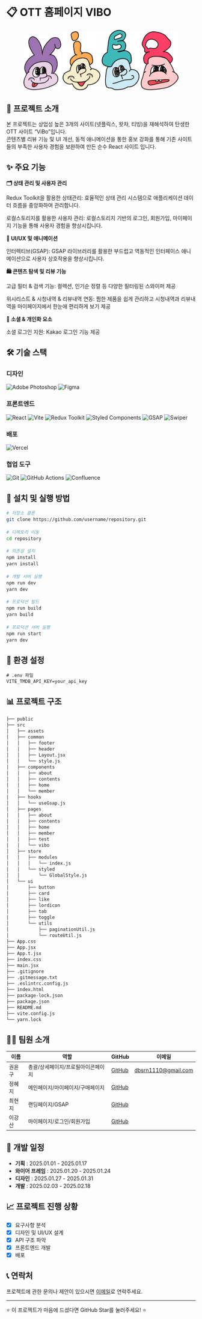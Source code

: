 # 📋 OTT 홈페이지 VIBO

<div align="center">
  <img src="https://github.com/peaceRyun/vibostatic/blob/main/public/profileIconV.png?raw=true" alt="V" width="100" />
  <img src="https://github.com/peaceRyun/vibostatic/blob/main/public/profileIconI.png?raw=true" alt="I" width="100" />
  <img src="https://github.com/peaceRyun/vibostatic/blob/main/public/profileIconB.png?raw=true" alt="B" width="100" />
  <img src="https://github.com/peaceRyun/vibostatic/blob/main/public/profileIconO.png?raw=true" alt="O" width="100" />
</div>

## 📝 프로젝트 소개

본 프로젝트는 상업성 높은 3개의 사이트(넷플릭스, 왓챠, 티빙)을 재해석하여 탄생한 OTT 사이트 “ViBo”입니다.  
콘텐츠별 리뷰 기능 및 UI 개선, 동적 애니메이션을 통한 홍보 강화를 통해 기존 사이트들의 부족한 사용자 경험을 보완하여 만든 순수 React 사이트 입니다.

## ✨ 주요 기능

**🗂 상태 관리 및 사용자 관리**

Redux Toolkit을 활용한 상태관리: 효율적인 상태 관리 시스템으로 애플리케이션 데이터 흐름을 중앙화하여 관리합니다.

로컬스토리지를 활용한 사용자 관리: 로컬스토리지 기반의 로그인, 회원가입, 마이페이지 기능을 통해 사용자 경험을 향상시킵니다.

**🎨 UI/UX 및 애니메이션**

인터렉티브(GSAP): GSAP 라이브러리를 활용한 부드럽고 역동적인 인터페이스 애니메이션으로 사용자 상호작용을 향상시킵니다.

**🛍 콘텐츠 탐색 및 리뷰 기능**

고급 필터 & 검색 기능: 컬렉션, 인기순 정렬 등 다양한 필터링된 스와이퍼 제공

위시리스트 & 시청내역 & 리뷰내역 연동: 찜한 제품을 쉽게 관리하고 시청내역과 리뷰내역을 마이페이지에서 한눈에 편리하게 보기 제공

**🔗 소셜 & 개인화 요소**

소셜 로그인 지원: Kakao 로그인 기능 제공

## 🛠️ 기술 스택

### 디자인

![Adobe Photoshop](https://img.shields.io/badge/adobe%20photoshop-%2331A8FF.svg?style=for-the-badge&logo=adobe%20photoshop&logoColor=white)
![Figma](https://img.shields.io/badge/figma-%23F24E1E.svg?style=for-the-badge&logo=figma&logoColor=white)

### 프론트엔드

![React](https://img.shields.io/badge/React-61DAFB?style=for-the-badge&logo=react&logoColor=black)
![Vite](https://img.shields.io/badge/Vite-646CFF?style=for-the-badge&logo=vite&logoColor=white)
![Redux Toolkit](https://img.shields.io/badge/Redux_Toolkit-764ABC?style=for-the-badge&logo=redux&logoColor=white)
![Styled Components](https://img.shields.io/badge/Styled_Components-DB7093?style=for-the-badge&logo=styled-components&logoColor=white)
![GSAP](https://img.shields.io/badge/GSAP-88CE02?style=for-the-badge&logo=greensock&logoColor=black)
![Swiper](https://img.shields.io/badge/Swiper-6332F6?style=for-the-badge&logo=swiper&logoColor=white)

### 배포

![Vercel](https://img.shields.io/badge/vercel-%23000000.svg?style=for-the-badge&logo=vercel&logoColor=white)

### 협업 도구

![Git](https://img.shields.io/badge/Git-F05032?style=for-the-badge&logo=git&logoColor=white)
![GitHub Actions](https://img.shields.io/badge/GitHub_Actions-2088FF?style=for-the-badge&logo=github-actions&logoColor=white)
![Confluence](https://img.shields.io/badge/Confluence-172B4D?style=for-the-badge&logo=confluence&logoColor=white)

## 🚀 설치 및 실행 방법

```bash
# 저장소 클론
git clone https://github.com/username/repository.git

# 디렉토리 이동
cd repository

# 의존성 설치
npm install
yarn install

# 개발 서버 실행
npm run dev
yarn dev

# 프로덕션 빌드
npm run build
yarn build

# 프로덕션 서버 실행
npm run start
yarn dev
```

## 🔧 환경 설정

```
# .env 파일
VITE_TMDB_API_KEY=your_api_key
```

## 📊 프로젝트 구조

```
├── public
├── src
│   ├── assets
│   ├── common
│   │   ├── footer
│   │   ├── header
│   │   ├── Layout.jsx
│   │   └── style.js
│   ├── components
│   │   ├── about
│   │   ├── contents
│   │   ├── home
│   │   └── member
│   ├── hooks
│   │   └── useGsap.js
│   ├── pages
│   │   ├── about
│   │   ├── contents
│   │   ├── home
│   │   ├── member
│   │   ├── test
│   │   └── vibo
│   ├── store
│   │   ├── modules
│   │   │   └── index.js
│   │   └── styled
│   │       └── GlobalStyle.js
│   └── ui
│       ├── button
│       ├── card
│       ├── like
│       ├── lordicon
│       ├── tab
│       ├── toggle
│       └── utils
│           ├── paginationUtil.js
│           └── routeUtil.js
├── App.css
├── App.jsx
├── App.t.jsx
├── index.css
├── main.jsx
├── .gitignore
├── .gitmessage.txt
├── .eslintrc.config.js
├── index.html
├── package-lock.json
├── package.json
├── README.md
├── vite.config.js
└── yarn.lock
```

## 👨‍💻 팀원 소개

| 이름   | 역할                               | GitHub                                     | 이메일                           |
| ------ | ---------------------------------- | ------------------------------------------ | -------------------------------- |
| 권윤구 | 총괄/상세페이지/프로필아이콘페이지  | [GitHub](https://github.com/peaceRyun)        | dbsrn1110@gmail.com        |
| 정혜지 | 메인페이지/마이페이지/구매페이지    | [GitHub](https://github.com/jineeds)     |      |
| 최현지 | 랜딩페이지/GSAP                    | [GitHub](https://github.com/Born-here) |  |
| 이강산 | 마이페이지/로그인/회원가입          | [GitHub](https://github.com/2mightyMt)      |       |

## 🛬 개발 일정

-   **기획** : 2025.01.01 - 2025.01.17
-   **와이어 프레임** : 2025.01.20 - 2025.01.24
-   **디자인** : 2025.01.27 - 2025.01.31
-   **개발** : 2025.02.03 - 2025.02.18

## 📈 프로젝트 진행 상황

-   [x] 요구사항 분석
-   [x] 디자인 및 UI/UX 설계
-   [x] API 구조 파악
-   [x] 프론트엔드 개발
-   [x] 배포

## 📞 연락처

프로젝트에 관한 문의나 제안이 있으시면 [이메일](mailto:dbsrn@gmail.com)로 연락주세요.

---

⭐ 이 프로젝트가 마음에 드셨다면 GitHub Star를 눌러주세요! ⭐
